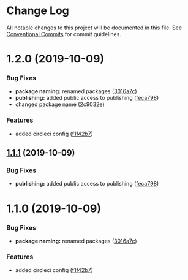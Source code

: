 # Change Log

All notable changes to this project will be documented in this file.
See [Conventional Commits](https://conventionalcommits.org) for commit guidelines.

# 1.2.0 (2019-10-09)


### Bug Fixes

* **package naming:** renamed packages ([3016a7c](https://github.com/robertLichtnow/circleci-test/commit/3016a7c))
* **publishing:** added public access to publishing ([feca798](https://github.com/robertLichtnow/circleci-test/commit/feca798))
* changed package name ([2c9032e](https://github.com/robertLichtnow/circleci-test/commit/2c9032e))


### Features

* added circleci config ([f1f42b7](https://github.com/robertLichtnow/circleci-test/commit/f1f42b7))





## [1.1.1](https://github.com/robertLichtnow/circleci-test/compare/@testing/apple@1.1.0...@testing/apple@1.1.1) (2019-10-09)


### Bug Fixes

* **publishing:** added public access to publishing ([feca798](https://github.com/robertLichtnow/circleci-test/commit/feca798))





# 1.1.0 (2019-10-09)


### Bug Fixes

* **package naming:** renamed packages ([3016a7c](https://github.com/robertLichtnow/circleci-test/commit/3016a7c))


### Features

* added circleci config ([f1f42b7](https://github.com/robertLichtnow/circleci-test/commit/f1f42b7))
